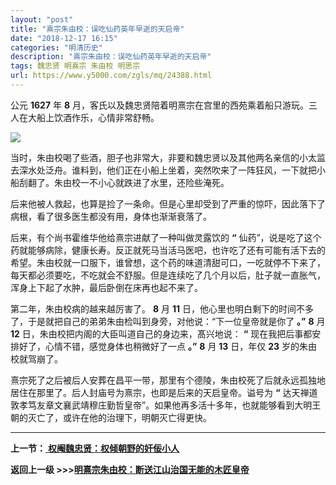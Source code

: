 ```yaml
---
layout: "post"
title: "熹宗朱由校：误吃仙药英年早逝的天启帝"
date: "2018-12-17 16:15"
categories: "明清历史"
description: "熹宗朱由校：误吃仙药英年早逝的天启帝"
tags: 魏忠贤 明熹宗 朱由校 明思宗
url: https://www.y5000.com/zgls/mq/24388.html
---
```






公元 **1627** 年 **8** 月，客氏以及魏忠贤陪着明熹宗在宫里的西苑乘着船只游玩。三人在大船上饮酒作乐，心情非常舒畅。

![](https://img.y5000.com/uploads/allimg/170727/12-1FHG52U0317.jpg)

当时，朱由校喝了些酒，胆子也非常大，非要和魏忠贤以及其他两名亲信的小太监去深水处泛舟。谁料到，他们正在小船上坐着，突然吹来了一阵狂风，一下就把小船刮翻了。朱由校一不小心就跌进了水里，还险些淹死。

后来他被人救起，也算是捡了一条命。但是心里却受到了严重的惊吓，因此落下了病根，看了很多医生都没有用，身体也渐渐衰落了。

后来，有个尚书霍维华他给熹宗进献了一种叫做灵露饮的 **“**
仙药”，说是吃了这个药就能够病除，健康长寿。反正就死马当活马医吧，也许吃了还有可能有活下去的希望。朱由校就一口服下，谁曾想，这个药的味道清甜可口，一吃就停不下来了，每天都必须要吃，不吃就会不舒服。但是连续吃了几个月以后，肚子就一直胀气，浑身上下起了水肿，最后卧倒在床再也起不来了。

第二年，朱由校病的越来越厉害了。 **8** 月 **11**
日，他心里也明白剩下的时间不多了，于是就把自己的弟弟朱由检叫到身旁，对他说：“下一位皇帝就是你了 **。”** **8** 月 **12**
日，朱由校把内阁的大臣叫道自己的身边来，髙兴地说： **“** 现在我把后事都安排好了，心情不错，感觉身体也稍微好了一点 **。”** **8** 月
**13** 日，年仅 **23** 岁的朱由校就驾崩了。

熹宗死了之后被后人安葬在昌平一带，那里有个德陵，朱由校死了后就永远孤独地居住在那里了。后人封庙号为熹宗，也即是后来的天启皇帝。谥号为 **“**
达天禅道敦孝笃友章文襄武靖穆庄勤哲皇帝”。如果他再多活十多年，也就能够看到大明王朝的灭亡了，或许在他的治理下，明朝灭亡得更快。

* * *

**上一节：**[ **权阉魏忠贤：权倾朝野的奸佞小人**](https://www.y5000.com/zgls/mq/24387.html)

**返回上一级 >>>[明熹宗朱由校：断送江山治国无能的木匠皇帝](https://www.y5000.com/zgls/mq/24380.html)**
